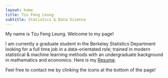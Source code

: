 ```yaml
---
layout: home
title: Tzu Feng Leung
subtitle: Statistics & Data Science
---
```


My name is Tzu Feng Leung. Welcome to my page!

I am currently a graduate student in the Berkeley Statistics Department looking for a full time job in a data-orientated role; trained in modern statistical & machine learning methods with an undergraduate background in mathematics and economics. 
Here is my [Resume](https://docs.google.com/document/d/1EH-VQjCKRWVOElUSFFlRGuwwYFia-Q1iCFKLW8v6OU0/edit?usp=sharing).

Feel free to contact me by clinking the icons at the bottom of the page!

